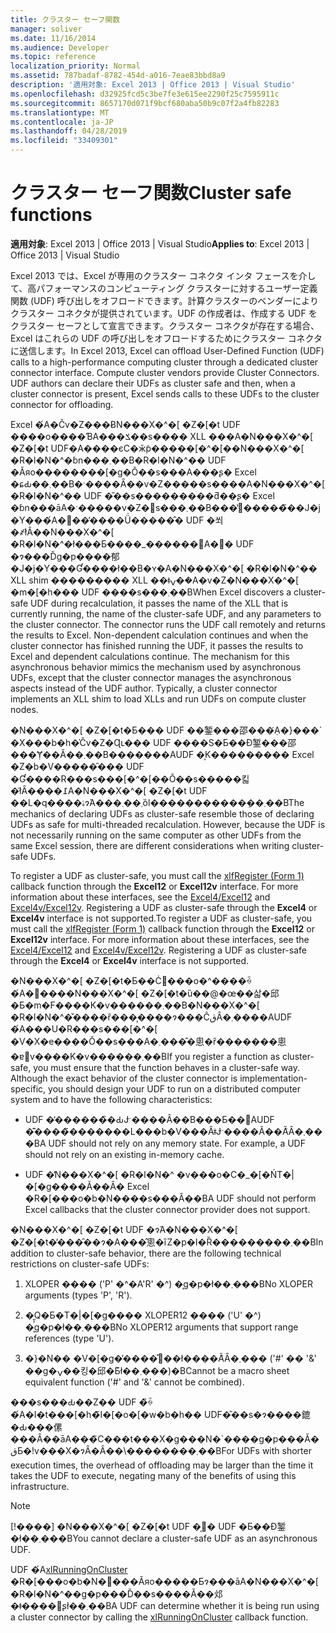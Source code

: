 ```yaml
---
title: クラスター セーフ関数
manager: soliver
ms.date: 11/16/2014
ms.audience: Developer
ms.topic: reference
localization_priority: Normal
ms.assetid: 787badaf-8782-454d-a016-7eae83bbd8a9
description: '適用対象: Excel 2013 | Office 2013 | Visual Studio'
ms.openlocfilehash: d32925fcd5c3be7fe3e615ee2290f25c7595911c
ms.sourcegitcommit: 8657170d071f9bcf680aba50b9c07f2a4fb82283
ms.translationtype: MT
ms.contentlocale: ja-JP
ms.lasthandoff: 04/28/2019
ms.locfileid: "33409301"
---
```

# <a name="cluster-safe-functions"></a><span data-ttu-id="6669b-103">クラスター セーフ関数</span><span class="sxs-lookup"><span data-stu-id="6669b-103">Cluster safe functions</span></span>

<span data-ttu-id="6669b-104">**適用対象**: Excel 2013 | Office 2013 | Visual Studio</span><span class="sxs-lookup"><span data-stu-id="6669b-104">**Applies to**: Excel 2013 | Office 2013 | Visual Studio</span></span> 
  
<span data-ttu-id="6669b-p101">Excel 2013 では、Excel が専用のクラスター コネクタ インタ フェースを介して、高パフォーマンスのコンピューティング クラスターに対するユーザー定義関数 (UDF) 呼び出しをオフロードできます。計算クラスターのベンダーによりクラスター コネクタが提供されています。UDF の作成者は、作成する UDF をクラスター セーフとして宣言できます。クラスター コネクタが存在する場合、Excel はこれらの UDF の呼び出しをオフロードするためにクラスター コネクタに送信します。</span><span class="sxs-lookup"><span data-stu-id="6669b-p101">In Excel 2013, Excel can offload User-Defined Function (UDF) calls to a high-performance computing cluster through a dedicated cluster connector interface. Compute cluster vendors provide Cluster Connectors. UDF authors can declare their UDFs as cluster safe and then, when a cluster connector is present, Excel sends calls to these UDFs to the cluster connector for offloading.</span></span>
  
<span data-ttu-id="6669b-p102">Excel �́A�Čv�Z���ɃN���X�^�[ �Z�[�t UDF ����o����ƁA���ݎ��s���� XLL ���A�N���X�^�[ �Z�[�t UDF�A����єC�ӂ̃p�����[�^�[��N���X�^�[ �R�l�N�^�ɓn���܂��B�R�l�N�^�� UDF �Ăяo��������[�g�Ŏ��s���A���ʂ� Excel �ɕԂ��܂��B�ˑ����Ȃ��v�Z�����s����A�N���X�^�[ �R�l�N�^�� UDF �̎��s���������ƌ��ʂ� Excel �ɓn���āA�ˑ�����v�Z�𑱍s���܂��B���̔񓯊�����̃��J�j�Y���́A�񓯊��̓����Ǘ�����̂� UDF �쐬�҂ł͂Ȃ��N���X�^�[ �R�l�N�^�ł���Ƃ����_������΁A�񓯊� UDF �ɂ���Ďg�p����郁�J�j�Y���Ɠ����ł��B�ʏ�A�N���X�^�[ �R�l�N�^�� XLL shim ��������� XLL ��ǂݍ��݁A�v�Z�N���X�^�[ �m�[�h��� UDF ����s���܂��B</span><span class="sxs-lookup"><span data-stu-id="6669b-p102">When Excel discovers a cluster-safe UDF during recalculation, it passes the name of the XLL that is currently running, the name of the cluster-safe UDF, and any parameters to the cluster connector. The connector runs the UDF call remotely and returns the results to Excel. Non-dependent calculation continues and when the cluster connector has finished running the UDF, it passes the results to Excel and dependent calculations continue. The mechanism for this asynchronous behavior mimics the mechanism used by asynchronous UDFs, except that the cluster connector manages the asynchronous aspects instead of the UDF author. Typically, a cluster connector implements an XLL shim to load XLLs and run UDFs on compute cluster nodes.</span></span>
  
<span data-ttu-id="6669b-p103">�N���X�^�[ �Z�[�t�Ƃ��� UDF ��錾���邵���݂́A�}���\` �X���b�h�̍Čv�Z�Ɋւ��� UDF ����S�Ƃ��Đ錾���邵���݂Ɏ��Ă��܂��B�������AUDF �͕K��������� Excel �Z�b�V�����̑��� UDF �Ɠ����R���s���[�^�[��Ŏ��s�����킯�ł͂Ȃ����߁A�N���X�^�[ �Z�[�t UDF ��L�q����ۂɂ́A���܂��܂ȍl�����������݂��܂��B</span><span class="sxs-lookup"><span data-stu-id="6669b-p103">The mechanics of declaring UDFs as cluster-safe resemble those of declaring UDFs as safe for multi-threaded recalculation. However, because the UDF is not necessarily running on the same computer as other UDFs from the same Excel session, there are different considerations when writing cluster-safe UDFs.</span></span>
  
<span data-ttu-id="6669b-p104">To register a UDF as cluster-safe, you must call the [xlfRegister (Form 1)](xlfregister-form-1.md) callback function through the **Excel12** or **Excel12v** interface. For more information about these interfaces, see the [Excel4/Excel12](excel4-excel12.md) and [Excel4v/Excel12v](excel4v-excel12v.md). Registering a UDF as cluster-safe through the **Excel4** or **Excel4v** interface is not supported.</span><span class="sxs-lookup"><span data-stu-id="6669b-p104">To register a UDF as cluster-safe, you must call the [xlfRegister (Form 1)](xlfregister-form-1.md) callback function through the **Excel12** or **Excel12v** interface. For more information about these interfaces, see the [Excel4/Excel12](excel4-excel12.md) and [Excel4v/Excel12v](excel4v-excel12v.md). Registering a UDF as cluster-safe through the **Excel4** or **Excel4v** interface is not supported.</span></span> 
  
<span data-ttu-id="6669b-p105">�N���X�^�[ �Z�[�t�Ƃ��Ċ֐���o�^����ꍇ�́A�֐����N���X�^�[ �Z�[�t�ȕ��@�œ��삷�邱�Ƃ�m�F����K�v������܂��B�N���X�^�[ �R�l�N�^�̌����ȓ���͎����ɂ���ĈقȂ�܂����AUDF �́A���U�R���s���[�^�[ �V�X�e����Ŏ��s���A�܂����̂悤�ȓ�������悤�ɐ݌v����K�v������܂��B</span><span class="sxs-lookup"><span data-stu-id="6669b-p105">If you register a function as cluster-safe, you must ensure that the function behaves in a cluster-safe way. Although the exact behavior of the cluster connector is implementation-specific, you should design your UDF to run on a distributed computer system and to have the following characteristics:</span></span>
  
- <span data-ttu-id="6669b-p106">UDF �̓������̏�ԂɈˑ����Ȃ��B���Ƃ��΁AUDF �͊����̃�������L���b�V���ȂǂɈˑ����Ă��Ă͂Ȃ�܂���B</span><span class="sxs-lookup"><span data-stu-id="6669b-p106">A UDF should not rely on any memory state. For example, a UDF should not rely on an existing in-memory cache.</span></span>
    
- <span data-ttu-id="6669b-122">UDF �̓N���X�^�[ �R�l�N�^ �v���o�C�_�[�ŃT�|�[�g����Ă��Ȃ� Excel �R�[���o�b�N����s���Ȃ��B</span><span class="sxs-lookup"><span data-stu-id="6669b-122">A UDF should not perform Excel callbacks that the cluster connector provider does not support.</span></span>
    
<span data-ttu-id="6669b-123">�N���X�^�[ �Z�[�t UDF �ɂ́A�N���X�^�[ �Z�[�t�̓���̑��ɂ�A���̂悤�ȋZ�p�I�Ȑ���������܂��B</span><span class="sxs-lookup"><span data-stu-id="6669b-123">In addition to cluster-safe behavior, there are the following technical restrictions on cluster-safe UDFs:</span></span>
  
1. <span data-ttu-id="6669b-124">XLOPER ���� ('P' �^�A'R' �^) �͎g�p�ł��܂���B</span><span class="sxs-lookup"><span data-stu-id="6669b-124">No XLOPER arguments (types 'P', 'R').</span></span>
    
2. <span data-ttu-id="6669b-125">�͈͎Q�Ƃ�T�|�[�g���� XLOPER12 ���� ('U' �^) �͎g�p�ł��܂���B</span><span class="sxs-lookup"><span data-stu-id="6669b-125">No XLOPER12 arguments that support range references (type 'U').</span></span>
    
3. <span data-ttu-id="6669b-126">�}�N�� �V�[�g�̓����̊֐��ł����Ă͂Ȃ�܂��� ('#' �� '&amp;' ��g�ݍ��킹�邱�Ƃ͂ł��܂���)�B</span><span class="sxs-lookup"><span data-stu-id="6669b-126">Cannot be a macro sheet equivalent function ('#' and '&amp;' cannot be combined).</span></span>
    
<span data-ttu-id="6669b-127">���s���Ԃ��Z�� UDF �̏ꍇ�́A�I�t���[�h�̃I�[�o�[�w�b�h�� UDF�̎��s�ɂ����鎞�Ԃ���傫���Ȃ��āA���̃C���t���X�g���N�\`����g�p���Ă�قƂ�ǃv���X�ɂȂ�Ȃ��\��������܂��B</span><span class="sxs-lookup"><span data-stu-id="6669b-127">For UDFs with shorter execution times, the overhead of offloading may be larger than the time it takes the UDF to execute, negating many of the benefits of using this infrastructure.</span></span>
  
> [!NOTE]
> <span data-ttu-id="6669b-128">[!����] �N���X�^�[ �Z�[�t UDF �͔񓯊� UDF �Ƃ��Đ錾�ł��܂���B</span><span class="sxs-lookup"><span data-stu-id="6669b-128">You cannot declare a cluster-safe UDF as an asynchronous UDF.</span></span> 
  
<span data-ttu-id="6669b-129">UDF �́A[xlRunningOnCluster](xlrunningoncluster.md) �R�[���o�b�N�֐���Ăяo�����Ƃɂ���āA�N���X�^�[ �R�l�N�^��g�p���Ď��s����Ă��邩�ǂ����𔻕ʂł��܂��B</span><span class="sxs-lookup"><span data-stu-id="6669b-129">A UDF can determine whether it is being run using a cluster connector by calling the [xlRunningOnCluster](xlrunningoncluster.md) callback function.</span></span> 
  

